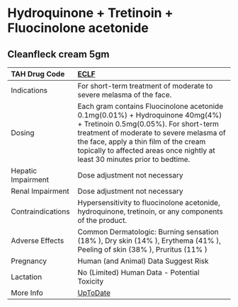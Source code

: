 # Hydroquinone + Tretinoin + Fluocinolone acetonide

## Cleanfleck cream 5gm

| TAH Drug Code      | [ECLF](https://www.tahsda.org.tw/drugs/hissearch.php?drug_code=ECLF)                                                                                                                                                                                                                       |
|:-------------------|:-------------------------------------------------------------------------------------------------------------------------------------------------------------------------------------------------------------------------------------------------------------------------------------------|
| Indications        | For short-term treatment of moderate to severe melasma of the face.                                                                                                                                                                                                                        |
| Dosing             | Each gram contains Fluocinolone acetonide 0.1mg(0.01%) + Hydroquinone 40mg(4%) + Tretinoin 0.5mg(0.05%). For short-term treatment of moderate to severe melasma of the face, apply a thin film of the cream topically to affected areas once nightly at least 30 minutes prior to bedtime. |
| Hepatic Impairment | Dose adjustment not necessary                                                                                                                                                                                                                                                              |
| Renal Impairment   | Dose adjustment not necessary                                                                                                                                                                                                                                                              |
| Contraindications  | Hypersensitivity to fluocinolone acetonide, hydroquinone, tretinoin, or any components of the product.                                                                                                                                                                                     |
| Adverse Effects    | Common Dermatologic: Burning sensation (18% ), Dry skin (14% ), Erythema (41% ), Peeling of skin (38% ), Pruritus (11% )                                                                                                                                                                   |
| Pregnancy          | Human (and Animal) Data Suggest Risk                                                                                                                                                                                                                                                       |
| Lactation          | No (Limited) Human Data - Potential Toxicity                                                                                                                                                                                                                                               |
| More Info          | [UpToDate](https://www.uptodate.com/contents/hydroquinone-and-tretinoin-and-fluocinolone-acetonide-drug-information)                                                                                                                                                                       |

